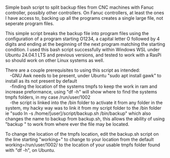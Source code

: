 Simple bash script to split backup files from CNC machines with Fanuc controller, possibly other controllers.
On Fanuc controllers, at least the ones I have access to, backing up all the programs creates a single large file, not seperate program files. 

This simple script breaks the backup file into program files using the configuration of a program starting O1234, a capital letter O followed by 4 digits and ending at the beginning of the next program matching the starting condition.
I used this bash script successfully within Windows WSL under Ubuntu 24.04.1 LTS and previous versions, and tested to work with a RasPi so should work on other Linux systems as well.

There are a couple prerequisites to using this script as intended:
<br/>&emsp;-GNU Awk needs to be present, under Ubuntu "sudo apt install gawk" to install as its not present by default
<br/>&emsp;-finding the location of the systems tmpfs to keep the work in ram and increase preformance, using "df -h" will show where to find the systems tmpfs folders, in my case /run/user/1002
<br/>&emsp;-the script is linked into the /bin folder to activate it from any folder in the system, my hacky way was to link it from my script folder to the /bin folder ie "sudo ln -s /home/[user]/script/backup.sh /bin/backup" which also changes the name to backup from backup.sh, this allows the ability of using "backup <file>" to work from where ever the file may be located.

To change the location of the tmpfs location, edit the backup.sh script on the line starting "working=" to change to your location from the default working=/run/user/1002/ to the location of your usable tmpfs folder found with "df -h", on Ubuntu.

